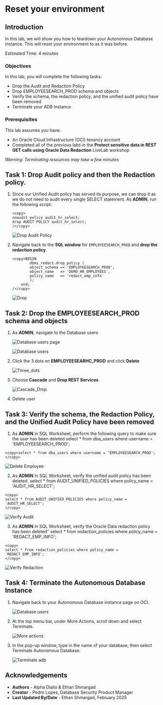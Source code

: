 # Reset your environment

## Introduction

In this lab, we will show you how to teardown your Autonomous Database instance. This will reset your environment to as it was before.

Estimated Time: 4 minutes

### Objectives

In this lab, you will complete the following tasks:

- Drop the Audit and Redaction Policy
- Drop EMPLOYEESEARCH_PROD schema and objects
- Verify the schema, the redaction policy, and the unified audit policy have been removed
- Terminate your ADB Instance
  
### Prerequisites

This lab assumes you have:
- An Oracle Cloud Infrastructure (OCI) tenancy account
- Completed all of the previous labs in the **Protect sensitive data in REST GET calls using Oracle Data Redaction** LiveLab workshop

*Warning: Terminating resources may take a few minutes*

## Task 1: Drop Audit policy and then the Redaction policy.
1. Since our Unified Audit policy has served its purpose, we can drop it as we do not need to audit every single SELECT statement. As **ADMIN**, run the following script:

    ```
    <copy>
    noaudit policy audit_hr_select;
    drop AUDIT POLICY audit_hr_select;
    /</copy>   
    ```

    ![Drop Audit Policy](images/drop-aud-pol.png "Drop Audit Policy")
   
2. Navigate back to the **SQL window** for `EMPLOYEESEARCH_PROD` and **drop the redaction policy**.
    
    ```
    <copy>BEGIN
            dbms_redact.drop_policy (
            object_schema => 'EMPLOYEESEARCH_PROD',
            object_name   => 'DEMO_HR_EMPLOYEES',
            policy_name   => 'redact_emp_info'
            );
        end;
    /</copy>   
    ```
    ![Drop](images/drords-022.png "Drop audit policy")

## Task 2: Drop the EMPLOYEESEARCH_PROD schema and objects

1. As **ADMIN**, navigate to the Database users

    ![Database users page](images/drords-023.png "Database users page")

    ![Database users](images/drords-009.png "Database users")

2. Click the 3 dots on **EMPLOYEESEARHC_PROD** and click **Delete**

    ![Three_dots](images/drords-024.png "Select the elipsis")

3. Choose **Cascade** and **Drop REST Services**

    ![Cascade_Drop](images/drords-025.png "Cascade_Drop")

4. Delete user

## Task 3: Verify the schema, the Redaction Policy, and the Unified Audit Policy have been removed

1. As **ADMIN** in SQL Worksheet, perform the following query to make sure the user has been deleted
select * from dba_users where username = 'EMPLOYEESEARCH_PROD';

  ```
  <copy>select * from dba_users where username = 'EMPLOYEESEARCH_PROD';</copy>   
  ```
  
  ![Delete Employee](images/delete_employee.png "Delete Employee")

2. As **ADMIN** in SQL Worksheet, verify the unified audit policy has been deleted.
select * from AUDIT_UNIFIED_POLICIES where policy_name = 'AUDIT_HR_SELECT';

  ```
  <copy>
  select * from AUDIT_UNIFIED_POLICIES where policy_name = 'AUDIT_HR_SELECT';
  </copy>   
  ```
  
  ![Verify Audit](images/verify_audit.png "Verify Audit")

3. As **ADMIN** in SQL Worksheet, verify the Oracle Data redaction policy has been deleted"
select * from redaction_policies where policy_name = 'REDACT_EMP_INFO';

  ```
  <copy>
  select * from redaction_policies where policy_name = 'REDACT_EMP_INFO';
  </copy>   
  ```

  ![Verify Redaction](images/verify_redaction.png "Verify Redaction")
  
## Task 4: Terminate the Autonomous Database Instance

1. Navigate back to your Autonomous Database instance page on OCI.

    ![Database users](images/drords-026.png "Database users")

2. At the top menu bar, under More Actions, scroll down and select Terminate.

   ![More actions](images/drords-027.png "More actions")

3. In the pop-up window, type in the name of your database, then select Terminate Autonomous Database.

   ![Terminate adb](images/drords-028.png "Terminate adb")

## Acknowledgements

- **Authors** - Alpha Diallo & Ethan Shmargad
- **Creator** - Pedro Lopes, Database Security Product Manager
- **Last Updated By/Date** - Ethan Shmargad, February 2025
